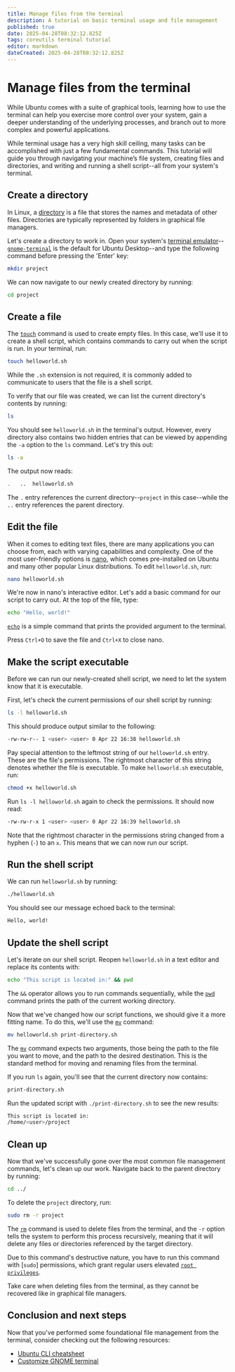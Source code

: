 ```yaml
---
title: Manage files from the terminal
description: A tutorial on basic terminal usage and file management
published: true
date: 2025-04-28T08:32:12.825Z
tags: coreutils terminal tutorial
editor: markdown
dateCreated: 2025-04-28T08:32:12.825Z
---
```



# Manage files from the terminal

While Ubuntu comes with a suite of graphical tools, learning how to use the terminal can
help you exercise more control over your system, gain a deeper understanding of the
underlying processes, and branch out to more complex and powerful applications.

While terminal usage has a very high skill ceiling, many tasks can be accomplished with
just a few fundamental commands. This tutorial will guide you through navigating your
machine’s file system, creating files and directories, and writing and running a shell
script--all from your system's terminal.


## Create a directory

In Linux, a [directory]() is a file that stores the names and metadata of other files.
Directories are typically represented by folders in graphical file managers.

Let's create a directory to work in. Open your system's [terminal
emulator]()--[`gnome-terminal`]() is the default for Ubuntu Desktop--and type the
following command before pressing the 'Enter' key:

```bash
mkdir project
```

We can now navigate to our newly created directory by running:

```bash
cd project
```


## Create a file

The [`touch`]() command is used to create empty files. In this case, we'll use it to
create a shell script, which contains commands to carry out when the script is run. In
your terminal, run:

```bash
touch helloworld.sh
```

While the `.sh` extension is not required, it is commonly added to communicate to users
that the file is a shell script.

To verify that our file was created, we can list the current directory's contents by
running:

```bash
ls
```

You should see `helloworld.sh` in the terminal's output. However, every directory also
contains two hidden entries that can be viewed by appending the `-a` option to the `ls`
command. Let's try this out:

```bash
ls -a
```

The output now reads:

```bash
.	..	helloworld.sh
```

The `.` entry references the current directory--`project` in this case--while the `..`
entry references the parent directory.


## Edit the file

When it comes to editing text files, there are many applications you can choose from,
each with varying capabilities and complexity. One of the most user-friendly options is
[nano](), which comes pre-installed on Ubuntu and many other popular Linux
distributions. To edit `helloworld.sh`, run:

```bash
nano helloworld.sh
```

We're now in nano's interactive editor. Let's add a basic command for our script to
carry out. At the top of the file, type:

```bash
echo "Hello, world!"
```

[`echo`]() is a simple command that prints the provided argument to the terminal.

Press `Ctrl+O` to save the file and `Ctrl+X` to close nano.


## Make the script executable

Before we can run our newly-created shell script, we need to let the system know that
it is executable.

First, let's check the current permissions of our shell script by running:

```bash
ls -l helloworld.sh
```

This should produce output similar to the following:

```bash
-rw-rw-r-- 1 <user> <user> 0 Apr 22 16:38 helloworld.sh
```

Pay special attention to the leftmost string of our `helloworld.sh` entry. These are the
file's permissions. The rightmost character of this string denotes whether the file is
executable. To make `helloworld.sh` executable, run:

```bash
chmod +x helloworld.sh
```

Run `ls -l helloworld.sh` again to check the permissions. It should now read:

```bash
-rw-rw-r-x 1 <user> <user> 0 Apr 22 16:39 helloworld.sh
```

Note that the rightmost character in the permissions string changed from a hyphen (`-`)
to an `x`. This means that we can now run our script.


## Run the shell script

We can run `helloworld.sh` by running:

```bash
./helloworld.sh
```

You should see our message echoed back to the terminal:

```bash
Hello, world!
```


## Update the shell script

Let's iterate on our shell script. Reopen `helloworld.sh` in a text editor and replace
its contents with:

```bash
echo "This script is located in:" && pwd
```

The `&&` operator allows you to run commands sequentially, while the [`pwd`]() command
prints the path of the current working directory.

Now that we've changed how our script functions, we should give it a more fitting name.
To do this, we'll use the [`mv`]() command:

```bash
mv helloworld.sh print-directory.sh
```

The [`mv`]() command expects two arguments, those being the path to the file you want to
move, and the path to the desired destination. This is the standard method for moving
and renaming files from the terminal.

If you run `ls` again, you'll see that the current directory now contains:

```bash
print-directory.sh
```

Run the updated script with `./print-directory.sh` to see the new results:

```bash
This script is located in:
/home/<user>/project
```


## Clean up

Now that we've successfully gone over the most common file management commands, let's
clean up our work. Navigate back to the parent directory by running:

```bash
cd ../
```

To delete the `project` directory, run:

```bash
sudo rm -r project
```

The [`rm`]() command is used to delete files from the terminal, and the `-r` option
tells the system to perform this process recursively, meaning that it will delete any
files or directories referenced by the target directory.

Due to this command's destructive nature, you have to run this command with [`sudo`]
permissions, which grant regular users elevated [`root privileges`]().

Take care when deleting files from the terminal, as they cannot be recovered like in
graphical file managers.


## Conclusion and next steps

Now that you've performed some foundational file management from the terminal, consider
checking out the following resources:

* [Ubuntu CLI cheatsheet](/ubuntu/cli-cheatsheet)
* [Customize GNOME terminal]()
